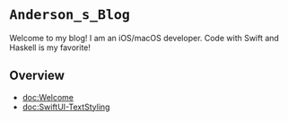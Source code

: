 #  ``Anderson_s_Blog``

Welcome to my blog!
I am an iOS/macOS developer. Code with Swift and Haskell is my favorite!

## Overview
- <doc:Welcome>
- <doc:SwiftUI-TextStyling>
